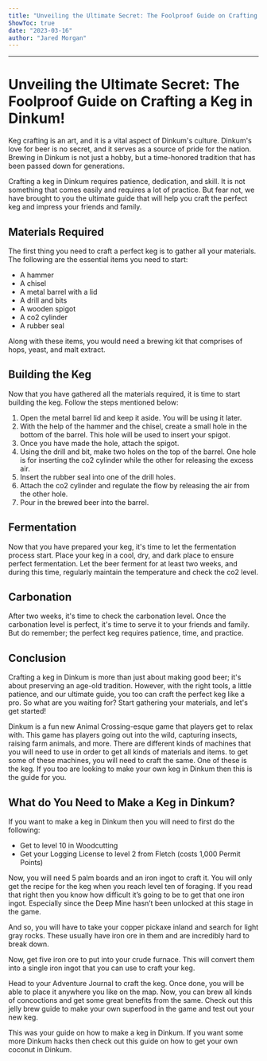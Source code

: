 ```yaml
---
title: "Unveiling the Ultimate Secret: The Foolproof Guide on Crafting a Keg in Dinkum!"
ShowToc: true 
date: "2023-03-16"
author: "Jared Morgan"
---
```

*****
# Unveiling the Ultimate Secret: The Foolproof Guide on Crafting a Keg in Dinkum!

Keg crafting is an art, and it is a vital aspect of Dinkum's culture. Dinkum's love for beer is no secret, and it serves as a source of pride for the nation. Brewing in Dinkum is not just a hobby, but a time-honored tradition that has been passed down for generations.

Crafting a keg in Dinkum requires patience, dedication, and skill. It is not something that comes easily and requires a lot of practice. But fear not, we have brought to you the ultimate guide that will help you craft the perfect keg and impress your friends and family.

## Materials Required

The first thing you need to craft a perfect keg is to gather all your materials. The following are the essential items you need to start:

- A hammer
- A chisel
- A metal barrel with a lid
- A drill and bits
- A wooden spigot
- A co2 cylinder
- A rubber seal

Along with these items, you would need a brewing kit that comprises of hops, yeast, and malt extract.

## Building the Keg

Now that you have gathered all the materials required, it is time to start building the keg. Follow the steps mentioned below:

1. Open the metal barrel lid and keep it aside. You will be using it later.
2. With the help of the hammer and the chisel, create a small hole in the bottom of the barrel. This hole will be used to insert your spigot.
3. Once you have made the hole, attach the spigot.
4. Using the drill and bit, make two holes on the top of the barrel. One hole is for inserting the co2 cylinder while the other for releasing the excess air.
5. Insert the rubber seal into one of the drill holes.
6. Attach the co2 cylinder and regulate the flow by releasing the air from the other hole.
7. Pour in the brewed beer into the barrel.

## Fermentation

Now that you have prepared your keg, it's time to let the fermentation process start. Place your keg in a cool, dry, and dark place to ensure perfect fermentation. Let the beer ferment for at least two weeks, and during this time, regularly maintain the temperature and check the co2 level.

## Carbonation

After two weeks, it's time to check the carbonation level. Once the carbonation level is perfect, it's time to serve it to your friends and family. But do remember; the perfect keg requires patience, time, and practice.

## Conclusion

Crafting a keg in Dinkum is more than just about making good beer; it's about preserving an age-old tradition. However, with the right tools, a little patience, and our ultimate guide, you too can craft the perfect keg like a pro. So what are you waiting for? Start gathering your materials, and let's get started!


Dinkum is a fun new Animal Crossing-esque game that players get to relax with. This game has players going out into the wild, capturing insects, raising farm animals, and more. There are different kinds of machines that you will need to use in order to get all kinds of materials and items. to get some of these machines, you will need to craft the same. One of these is the keg. If you too are looking to make your own keg in Dinkum then this is the guide for you.
 
## What do You Need to Make a Keg in Dinkum?
 

 
If you want to make a keg in Dinkum then you will need to first do the following:
 
- Get to level 10 in Woodcutting
 - Get your Logging License to level 2 from Fletch (costs 1,000 Permit Points)

 
Now, you will need 5 palm boards and an iron ingot to craft it. You will only get the recipe for the keg when you reach level ten of foraging. If you read that right then you know how difficult it’s going to be to get that one iron ingot. Especially since the Deep Mine hasn’t been unlocked at this stage in the game.
 
And so, you will have to take your copper pickaxe inland and search for light gray rocks. These usually have iron ore in them and are incredibly hard to break down.
 
Now, get five iron ore to put into your crude furnace. This will convert them into a single iron ingot that you can use to craft your keg.
 
Head to your Adventure Journal to craft the keg. Once done, you will be able to place it anywhere you like on the map. Now, you can brew all kinds of concoctions and get some great benefits from the same. Check out this jelly brew guide to make your own superfood in the game and test out your new keg.
 
This was your guide on how to make a keg in Dinkum. If you want some more Dinkum hacks then check out this guide on how to get your own coconut in Dinkum.




